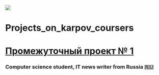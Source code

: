![](https://github.com/blackcater/blackcater/raw/main/images/Hi.gif) 
# Projects_on_karpov_coursers 


# [Промежуточный проект № 1](https://daniilshat.ru/) 
### Computer science student, IT news writer from Russia 🇷🇺
